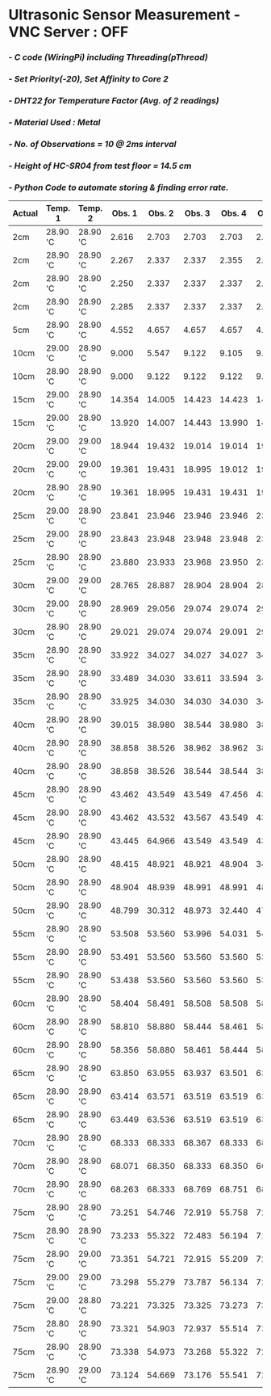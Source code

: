 # **Ultrasonic Sensor Measurement - VNC Server : OFF**
### *- C code (WiringPi) including Threading(pThread)*
### *- Set Priority(-20), Set Affinity to Core 2*
### *- DHT22 for Temperature Factor (Avg. of 2 readings)*
### *- Material Used : Metal*
### *- No. of Observations = 10 @ 2ms interval*
### *- Height of HC-SR04 from test floor = 14.5 cm*
### *- Python Code to automate storing & finding error rate.*

Actual | Temp. 1 | Temp. 2 | Obs. 1 | Obs. 2 | Obs. 3 | Obs. 4 | Obs. 5 | Obs. 6 | Obs. 7 | Obs. 8 | Obs. 9 | Obs. 10 | Repeat Value | Error Rate
---- | ---- | ---- | ---- | ---- | ---- | ---- | ---- | ---- | ---- | ---- | ---- | ---- | ---- | ----
 2cm | 28.90 'C | 28.90 'C | 2.616 | 2.703 | 2.703 | 2.703 | 2.703 | 2.703 | 2.703 | 2.703 | 2.686 | 2.703 | 2.703 | 0.703 
 2cm | 28.90 'C | 28.90 'C | 2.267 | 2.337 | 2.337 | 2.355 | 2.337 | 2.337 | 2.337 | 2.337 | 2.337 | 2.337 | 2.337 | 0.337 
 2cm | 28.90 'C | 28.90 'C | 2.250 | 2.337 | 2.337 | 2.337 | 2.337 | 2.320 | 2.337 | 10.185 | 2.337 | 2.354 | 2.337 | 0.337 
 2cm | 28.90 'C | 28.90 'C | 2.285 | 2.337 | 2.337 | 2.337 | 2.320 | 2.337 | 2.337 | 2.337 | 2.337 | 2.337 | 2.337 | 0.337 
 5cm | 28.90 'C | 28.90 'C | 4.552 | 4.657 | 4.657 | 4.657 | 4.657 | 4.657 | 4.657 | 4.657 | 4.657 | 4.657 | 4.656 | -0.344 
 10cm | 29.00 'C | 28.90 'C | 9.000 | 5.547 | 9.122 | 9.105 | 9.105 | 9.105 | 9.122 | 9.105 | 9.122 | 9.122 | 9.122 | -0.878 
 10cm | 28.90 'C | 28.90 'C | 9.000 | 9.122 | 9.122 | 9.122 | 9.105 | 9.105 | 9.105 | 9.122 | 9.122 | 9.105 | 9.122 | -0.878 
 15cm | 29.00 'C | 28.90 'C | 14.354 | 14.005 | 14.423 | 14.423 | 14.423 | 13.987 | 14.423 | 13.987 | 14.005 | 13.987 | 14.423 | -0.577 
 15cm | 29.00 'C | 28.90 'C | 13.920 | 14.007 | 14.443 | 13.990 | 14.007 | 14.408 | 14.443 | 14.408 | 14.007 | 14.007 | 14.007 | -0.993 
 20cm | 29.00 'C | 29.00 'C | 18.944 | 19.432 | 19.014 | 19.014 | 19.014 | 18.979 | 19.014 | 19.014 | 19.014 | 19.014 | 19.013 | -0.987 
 20cm | 29.00 'C | 29.00 'C | 19.361 | 19.431 | 18.995 | 19.012 | 19.448 | 18.995 | 19.448 | 19.431 | 19.431 | 19.448 | 19.430 | -0.570 
 20cm | 28.90 'C | 28.90 'C | 19.361 | 18.995 | 19.431 | 19.431 | 19.431 | 19.431 | 19.431 | 19.448 | 19.431 | 19.448 | 19.430 | -0.570 
 25cm | 29.00 'C | 28.90 'C | 23.841 | 23.946 | 23.946 | 23.946 | 23.946 | 23.946 | 23.963 | 23.946 | 23.963 | 23.946 | 23.946 | -1.054 
 25cm | 29.00 'C | 28.90 'C | 23.843 | 23.948 | 23.948 | 23.948 | 23.948 | 23.966 | 23.948 | 23.948 | 23.948 | 23.966 | 23.948 | -1.052 
 25cm | 28.90 'C | 28.90 'C | 23.880 | 23.933 | 23.968 | 23.950 | 23.968 | 23.950 | 23.950 | 23.950 | 23.950 | 23.968 | 23.950 | -1.050 
 30cm | 29.00 'C | 29.00 'C | 28.765 | 28.887 | 28.904 | 28.904 | 28.904 | 28.904 | 28.904 | 28.869 | 28.869 | 28.904 | 28.904 | -1.096 
 30cm | 29.00 'C | 28.90 'C | 28.969 | 29.056 | 29.074 | 29.074 | 29.091 | 29.056 | 29.074 | 29.074 | 29.422 | 29.074 | 29.073 | -0.927 
 30cm | 28.90 'C | 28.90 'C | 29.021 | 29.074 | 29.074 | 29.091 | 29.074 | 29.091 | 29.056 | 29.074 | 29.091 | 29.074 | 29.073 | -0.927 
 35cm | 28.90 'C | 28.90 'C | 33.922 | 34.027 | 34.027 | 34.027 | 34.009 | 33.591 | 33.608 | 33.608 | 33.591 | 34.027 | 34.026 | -0.974 
 35cm | 28.90 'C | 28.90 'C | 33.489 | 34.030 | 33.611 | 33.594 | 34.030 | 34.030 | 34.030 | 34.030 | 34.030 | 34.012 | 34.029 | -0.971 
 35cm | 28.90 'C | 28.90 'C | 33.925 | 34.030 | 34.030 | 34.030 | 34.030 | 34.030 | 22.971 | 34.030 | 34.012 | 34.030 | 34.029 | -0.971 
 40cm | 28.90 'C | 28.90 'C | 39.015 | 38.980 | 38.544 | 38.980 | 38.980 | 38.492 | 38.980 | 38.962 | 38.962 | 38.980 | 38.979 | -1.021 
 40cm | 28.90 'C | 28.90 'C | 38.858 | 38.526 | 38.962 | 38.962 | 38.544 | 38.561 | 38.980 | 38.980 | 38.980 | 38.980 | 38.979 | -1.021 
 40cm | 28.90 'C | 28.90 'C | 38.858 | 38.526 | 38.544 | 38.544 | 38.962 | 38.962 | 38.962 | 38.544 | 38.962 | 38.544 | 38.543 | -1.457 
 45cm | 28.90 'C | 28.90 'C | 43.462 | 43.549 | 43.549 | 47.456 | 43.549 | 43.514 | 43.567 | 43.549 | 43.549 | 43.985 | 43.549 | -1.451 
 45cm | 28.90 'C | 28.90 'C | 43.462 | 43.532 | 43.567 | 43.549 | 43.549 | 43.567 | 43.549 | 43.985 | 43.549 | 43.985 | 43.549 | -1.451 
 45cm | 28.90 'C | 28.90 'C | 43.445 | 64.966 | 43.549 | 43.549 | 43.549 | 43.549 | 43.985 | 43.968 | 43.985 | 44.003 | 43.549 | -1.451 
 50cm | 28.90 'C | 28.90 'C | 48.415 | 48.921 | 48.921 | 48.904 | 34.149 | 45.747 | 36.468 | 43.183 | 37.689 | 42.329 | 48.921 | -1.079 
 50cm | 28.90 'C | 28.90 'C | 48.904 | 48.939 | 48.991 | 48.991 | 48.555 | 48.921 | 48.939 | 48.555 | 48.991 | 48.555 | 48.990 | -1.010 
 50cm | 28.90 'C | 28.90 'C | 48.799 | 30.312 | 48.973 | 32.440 | 47.508 | 33.347 | 46.200 | 34.219 | 45.503 | 35.562 | 48.798 | -1.202 
 55cm | 28.90 'C | 28.90 'C | 53.508 | 53.560 | 53.996 | 54.031 | 54.014 | 53.979 | 53.996 | 53.979 | 53.979 | 53.578 | 53.978 | -1.022 
 55cm | 28.90 'C | 28.90 'C | 53.491 | 53.560 | 53.560 | 53.560 | 53.909 | 54.066 | 53.560 | 53.560 | 53.560 | 53.560 | 53.560 | -1.440 
 55cm | 28.90 'C | 28.90 'C | 53.438 | 53.560 | 53.560 | 53.560 | 53.403 | 53.560 | 53.979 | 53.996 | 53.560 | 53.979 | 53.560 | -1.440 
 60cm | 28.90 'C | 28.90 'C | 58.404 | 58.491 | 58.508 | 58.508 | 58.508 | 58.526 | 58.439 | 58.909 | 58.508 | 58.439 | 58.508 | -1.492 
 60cm | 28.90 'C | 28.90 'C | 58.810 | 58.880 | 58.444 | 58.461 | 58.513 | 58.444 | 58.444 | 58.496 | 58.444 | 58.444 | 58.443 | -1.557 
 60cm | 28.90 'C | 28.90 'C | 58.356 | 58.880 | 58.461 | 58.444 | 58.444 | 58.461 | 58.880 | 58.880 | 58.444 | 58.880 | 58.879 | -1.121 
 65cm | 28.90 'C | 28.90 'C | 63.850 | 63.955 | 63.937 | 63.501 | 63.955 | 63.519 | 63.937 | 63.519 | 63.519 | 63.519 | 63.518 | -1.482 
 65cm | 28.90 'C | 28.90 'C | 63.414 | 63.571 | 63.519 | 63.519 | 63.501 | 63.519 | 63.589 | 63.536 | 63.501 | 63.519 | 63.518 | -1.482 
 65cm | 28.90 'C | 28.90 'C | 63.449 | 63.536 | 63.519 | 63.519 | 63.519 | 63.519 | 63.536 | 63.519 | 63.519 | 63.501 | 63.518 | -1.482 
 70cm | 28.90 'C | 28.90 'C | 68.333 | 68.333 | 68.367 | 68.333 | 68.367 | 68.333 | 68.350 | 68.333 | 68.333 | 67.914 | 68.332 | -1.668 
 70cm | 28.90 'C | 28.90 'C | 68.071 | 68.350 | 68.333 | 68.350 | 66.100 | 67.914 | 68.350 | 68.333 | 67.914 | 68.350 | 68.349 | -1.651 
 70cm | 28.90 'C | 28.90 'C | 68.263 | 68.333 | 68.769 | 68.751 | 68.367 | 68.350 | 68.333 | 68.751 | 68.333 | 67.914 | 68.332 | -1.668 
 75cm | 28.90 'C | 28.90 'C | 73.251 | 54.746 | 72.919 | 55.758 | 72.187 | 56.682 | 71.699 | 57.519 | 70.879 | 58.391 | 73.250 | -1.750 
 75cm | 28.90 'C | 28.90 'C | 73.233 | 55.322 | 72.483 | 56.194 | 71.664 | 56.979 | 71.158 | 57.746 | 70.652 | 58.269 | 73.233 | -1.767 
 75cm | 28.90 'C | 29.00 'C | 73.351 | 54.721 | 72.915 | 55.209 | 72.566 | 55.645 | 72.130 | 56.081 | 71.258 | 56.989 | 73.350 | -1.650 
 75cm | 29.00 'C | 29.00 'C | 73.298 | 55.279 | 73.787 | 56.134 | 72.147 | 57.180 | 71.275 | 57.599 | 70.856 | 58.035 | 73.298 | -1.702 
 75cm | 29.00 'C | 28.80 'C | 73.221 | 73.325 | 73.325 | 73.273 | 73.325 | 73.343 | 73.273 | 73.273 | 73.343 | 73.273 | 73.272 | -1.728 
 75cm | 28.80 'C | 28.90 'C | 73.321 | 54.903 | 72.937 | 55.514 | 73.443 | 54.223 | 73.826 | 54.903 | 72.553 | 56.543 | 54.903 | -20.097 
 75cm | 28.90 'C | 28.90 'C | 73.338 | 54.973 | 73.268 | 55.322 | 72.361 | 55.688 | 72.047 | 56.612 | 71.140 | 57.519 | 73.338 | -1.662 
 75cm | 28.90 'C | 29.00 'C | 73.124 | 54.669 | 73.176 | 55.541 | 72.252 | 55.820 | 72.008 | 56.134 | 71.711 | 56.151 | 73.123 | -1.877 
 